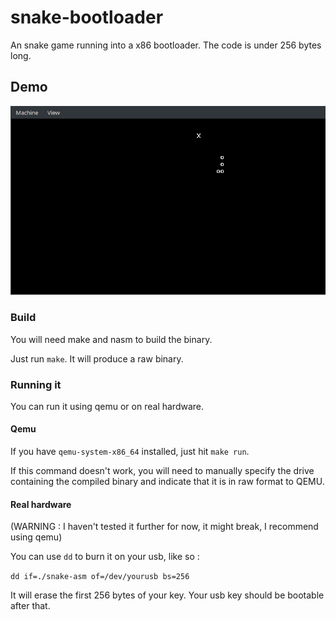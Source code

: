 # snake-bootloader

An snake game running into a x86 bootloader.
The code is under 256 bytes long.

## Demo

![](https://github.com/yorncl/snake-bootloader/blob/master/meta/snake-asm.gif)

### Build

You will need make and nasm to build the binary.

Just run `make`. It will produce a raw binary.

### Running it

You can run it using qemu or on real hardware.

#### Qemu
If you have `qemu-system-x86_64` installed, just hit `make run`.

If this command doesn't work, you will need to manually specify the drive containing the compiled binary and indicate that it is in raw format to QEMU.

#### Real hardware

(WARNING : I haven't tested it further for now, it might break, I recommend using qemu)

You can use `dd` to burn it on your usb, like so :

`dd if=./snake-asm of=/dev/yourusb bs=256`

It will erase the first 256 bytes of your key.
Your usb key should be bootable after that.
